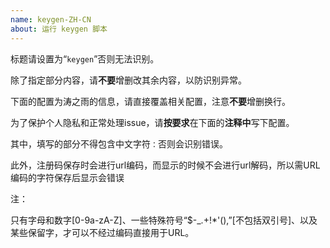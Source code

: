 ```yaml
---
name: keygen-ZH-CN
about: 运行 keygen 脚本
---
```


标题请设置为“`keygen`”否则无法识别。

除了指定部分内容，请**不要**增删改其余内容，以防识别异常。 

下面的配置为涛之雨的信息，请直接覆盖相关配置，注意**不要**增删换行。

为了保护个人隐私和正常处理issue，请**按要求**在下面的**注释中**写下配置。

其中，填写的部分不得包含中文字符`：`否则会识别错误。

此外，注册码保存时会进行url编码，而显示的时候不会进行url解码，所以需URL编码的字符保存后显示会错误

注：

只有字母和数字\[0-9a-zA-Z]、一些特殊符号“$-\_.+!\*'(),”\[不包括双引号]、以及某些保留字，才可以不经过编码直接用于URL。


<!--
☑️机器码：
eyJ2Ijoid2lufDEuMS41IiwiaSI6InRhb3poaXl1IiwibCI6IlRBT1pISVlVIHwgNTJwb2ppZSB8IFdpbmRvd3MifQ==
☑️用户名：
taozhiyu@52pojie.cn
☑️显示的激活码：
imtaozhiyu
-->
